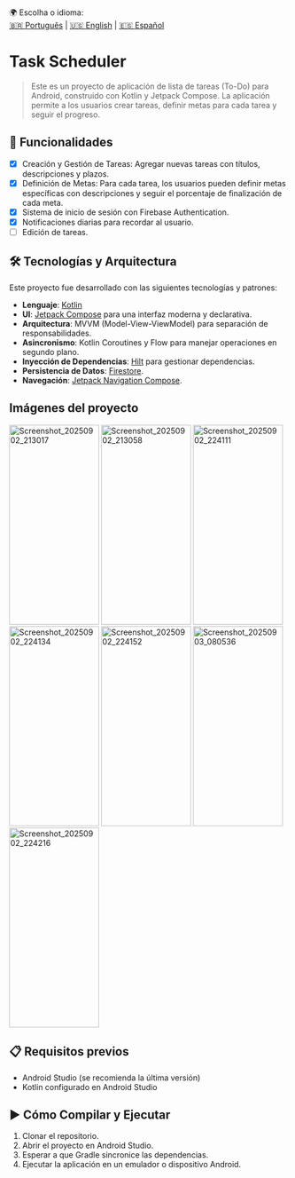 🌍 Escolha o idioma:  
[🇧🇷 Português](README.pt.md) | [🇺🇸 English](README.en.md) | [🇪🇸 Español](README.es.md)

# Task Scheduler
> Este es un proyecto de aplicación de lista de tareas (To-Do) para Android, construido con Kotlin y Jetpack Compose. La aplicación permite a los usuarios crear tareas, definir metas para cada tarea y seguir el progreso.

## 🚀 Funcionalidades

- [x] Creación y Gestión de Tareas: Agregar nuevas tareas con títulos, descripciones y plazos.
- [x] Definición de Metas: Para cada tarea, los usuarios pueden definir metas específicas con descripciones y seguir el porcentaje de finalización de cada meta.
- [x] Sistema de inicio de sesión con Firebase Authentication.
- [x] Notificaciones diarias para recordar al usuario.
- [ ] Edición de tareas.

## 🛠️ Tecnologías y Arquitectura

Este proyecto fue desarrollado con las siguientes tecnologías y patrones:

* **Lenguaje**: [Kotlin](https://kotlinlang.org/)
* **UI**: [Jetpack Compose](https://developer.android.com/jetpack/compose) para una interfaz moderna y declarativa.
* **Arquitectura**: MVVM (Model-View-ViewModel) para separación de responsabilidades.
* **Asincronismo**: Kotlin Coroutines y Flow para manejar operaciones en segundo plano.
* **Inyección de Dependencias**: [Hilt](https://developer.android.com/training/dependency-injection/hilt-android) para gestionar dependencias.
* **Persistencia de Datos**: [Firestore](https://firebase.google.com/docs/firestore).
* **Navegación**: [Jetpack Navigation Compose](https://developer.android.com/jetpack/compose/navigation).

## Imágenes del proyecto

<img width="162" height="360" alt="Screenshot_20250902_213017" src="https://github.com/user-attachments/assets/963e296d-ae3a-439a-acd5-7e4d376ad34b" />
<img width="162" height="360" alt="Screenshot_20250902_213058" src="https://github.com/user-attachments/assets/7e12524e-e15d-422c-ac19-7fef95499989" />
<img width="162" height="360" alt="Screenshot_20250902_224111" src="https://github.com/user-attachments/assets/5aef4392-744b-429f-9f89-2f29e9a30af1" />
<img width="162" height="360" alt="Screenshot_20250902_224134" src="https://github.com/user-attachments/assets/07e7228c-be18-4881-9f88-4bc416ba45e4" />
<img width="162" height="360" alt="Screenshot_20250902_224152" src="https://github.com/user-attachments/assets/f08efa89-ff5b-4a6b-8b54-44169547f24b" />
<img width="162" height="360" alt="Screenshot_20250903_080536" src="https://github.com/user-attachments/assets/e2a4f2df-3773-4be7-b416-ed59561cabb3" />
<img width="162" height="360" alt="Screenshot_20250902_224216" src="https://github.com/user-attachments/assets/c1d3d398-4e4f-4e1a-901f-9af73d537c3c" />

## 📋 Requisitos previos

* Android Studio (se recomienda la última versión)
* Kotlin configurado en Android Studio

## ▶️ Cómo Compilar y Ejecutar

1. Clonar el repositorio.
2. Abrir el proyecto en Android Studio.
3. Esperar a que Gradle sincronice las dependencias.
4. Ejecutar la aplicación en un emulador o dispositivo Android.
